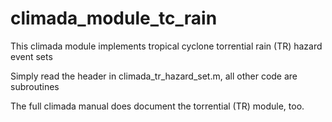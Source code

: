 climada_module_tc_rain
======================

This climada module implements tropical cyclone torrential rain (TR) hazard event sets

Simply read the header in climada_tr_hazard_set.m, all other code are subroutines

The full climada manual does document the torrential (TR) module, too.
